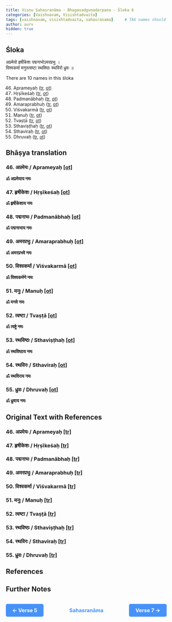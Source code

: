 ```yaml
---
title: Viṣṇu Sahasranāma - Bhagavadguṇadarpaṇa - Śloka 6
categories: [Vaishnavam, Visishtadvaita]
tags: [vaishnavam, visishtadvaita, sahasranama]     # TAG names should always be lowercase
author: aurv
hidden: true
---
```


## Śloka

अप्रमेयो हृषीकेशः पद्मनाभोऽमरप्रभुः ।\
विश्वकर्मा मनुस्त्वष्टा स्थविष्ठः स्थविरो ध्रुवः ॥

There are 10 names in this śloka

<ol start="46">
  <li>Aprameyaḥ (<a href="#tr46">tr</a>, <a href="#ot46">ot</a>)</li>
  <li>Hṛṣīkeśaḥ (<a href="#tr47">tr</a>, <a href="#ot47">ot</a>)</li>
  <li>Padmanābhaḥ (<a href="#tr48">tr</a>, <a href="#ot48">ot</a>)</li>
  <li>Amaraprabhuḥ (<a href="#tr49">tr</a>, <a href="#ot49">ot</a>)</li>
  <li>Viśvakarmā (<a href="#tr50">tr</a>, <a href="#ot50">ot</a>)</li>
  <li>Manuḥ (<a href="#tr51">tr</a>, <a href="#ot51">ot</a>)</li>
  <li>Tvaṣṭā (<a href="#tr52">tr</a>, <a href="#ot52">ot</a>)</li>
  <li>Sthaviṣṭhaḥ (<a href="#tr53">tr</a>, <a href="#ot53">ot</a>)</li>
  <li>Sthaviraḥ (<a href="#tr54">tr</a>, <a href="#ot54">ot</a>)</li>
  <li>Dhruvaḥ (<a href="#tr55">tr</a>, <a href="#ot55">ot</a>)</li>
</ol>

## Bhāṣya translation

<div id="tr46" style="position: absolute; left: -9999px;">;</div>

### 46. अप्रमेयः / Aprameyaḥ [[ot]](#ot46)

**ॐ अप्रमेयाय नमः**

<div id="tr47" style="position: absolute; left: -9999px;">;</div>

### 47. हृषीकेशः / Hṛṣīkeśaḥ [[ot]](#ot47)

**ॐ हृषीकेशाय नमः**

<div id="tr48" style="position: absolute; left: -9999px;">;</div>

### 48. पद्मनाभः / Padmanābhaḥ [[ot]](#ot48)

**ॐ पद्मनाभाय नमः**

<div id="tr49" style="position: absolute; left: -9999px;">;</div>

### 49. अमरप्रभुः / Amaraprabhuḥ [[ot]](#ot49)

**ॐ अमरप्रभवे नमः**

<div id="tr50" style="position: absolute; left: -9999px;">;</div>

### 50. विश्वकर्मा / Viśvakarmā [[ot]](#ot50)

**ॐ विश्वकर्मणे नमः**

<div id="tr51" style="position: absolute; left: -9999px;">;</div>

### 51. मनुः / Manuḥ [[ot]](#ot51)

**ॐ मनवे नमः**

<div id="tr52" style="position: absolute; left: -9999px;">;</div>

### 52. त्वष्टा / Tvaṣṭā [[ot]](#ot52)

**ॐ त्वष्ट्रे नमः**

<div id="tr53" style="position: absolute; left: -9999px;">;</div>

### 53. स्थविष्ठः / Sthaviṣṭhaḥ [[ot]](#ot53)

**ॐ स्थविष्ठाय नमः**

<div id="tr54" style="position: absolute; left: -9999px;">;</div>

### 54. स्थविरः / Sthaviraḥ [[ot]](#ot54)

**ॐ स्थविराय नमः**

<div id="tr55" style="position: absolute; left: -9999px;">;</div>

### 55. ध्रुवः / Dhruvaḥ [[ot]](#ot55)

**ॐ ध्रुवाय नमः**

## Original Text with References

<div id="ot46" style="position: absolute; left: -9999px;">;</div>

### 46. अप्रमेयः / Aprameyaḥ [[tr]](#tr46)

<div id="ot47" style="position: absolute; left: -9999px;">;</div>

### 47. हृषीकेशः / Hṛṣīkeśaḥ [[tr]](#tr47)

<div id="ot48" style="position: absolute; left: -9999px;">;</div>

### 48. पद्मनाभः / Padmanābhaḥ [[tr]](#tr48)

<div id="ot49" style="position: absolute; left: -9999px;">;</div>

### 49. अमरप्रभुः / Amaraprabhuḥ [[tr]](#tr49)

<div id="ot50" style="position: absolute; left: -9999px;">;</div>

### 50. विश्वकर्मा / Viśvakarmā [[tr]](#tr50)

<div id="ot51" style="position: absolute; left: -9999px;">;</div>

### 51. मनुः / Manuḥ [[tr]](#tr51)

<div id="ot52" style="position: absolute; left: -9999px;">;</div>

### 52. त्वष्टा / Tvaṣṭā [[tr]](#tr52)

<div id="ot53" style="position: absolute; left: -9999px;">;</div>

### 53. स्थविष्ठः / Sthaviṣṭhaḥ [[tr]](#tr53)

<div id="ot54" style="position: absolute; left: -9999px;">;</div>

### 54. स्थविरः / Sthaviraḥ [[tr]](#tr54)

<div id="ot55" style="position: absolute; left: -9999px;">;</div>

### 55. ध्रुवः / Dhruvaḥ [[tr]](#tr55)

## References

## Further Notes

<div style="display: flex; justify-content: space-between; align-items: center; margin-top: 20px;">
  <a href="https://aurvadahana.github.io/posts/vishnu-sahasranama-bgd-5/" target="_blank" style="
    display: inline-block;
    padding: 10px 20px;
    font-size: 16px;
    font-weight: bold;
    color: white;
    background-color: #4792f8;
    border: none;
    border-radius: 5px;
    text-decoration: none;
    cursor: pointer;
  ">&larr; Verse 5</a>
  
  <a href="https://aurvadahana.github.io/posts/vishnu-sahasranama/" target="_blank" style="
    font-size: 16px;
    font-weight: bold;
    color: #4792f8;
    text-decoration: none;
  ">Sahasranāma</a>
  
  <a href="https://aurvadahana.github.io/posts/vishnu-sahasranama-bgd-7/" target="_blank" style="
    display: inline-block;
    padding: 10px 20px;
    font-size: 16px;
    font-weight: bold;
    color: white;
    background-color: #4792f8;
    border: none;
    border-radius: 5px;
    text-decoration: none;
    cursor: pointer;
  ">Verse 7 &rarr;</a>
</div>
